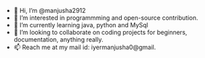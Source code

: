 - 👋 Hi, I’m @manjusha2912
- 👀 I’m interested in programmming and open-source contribution.
- 🌱 I’m currently learning java, python and MySql
- 💞️ I’m looking to collaborate on coding projects for beginners, documentation, anything really.
- 📫 Reach me at my mail id: iyermanjusha0@gmail.
